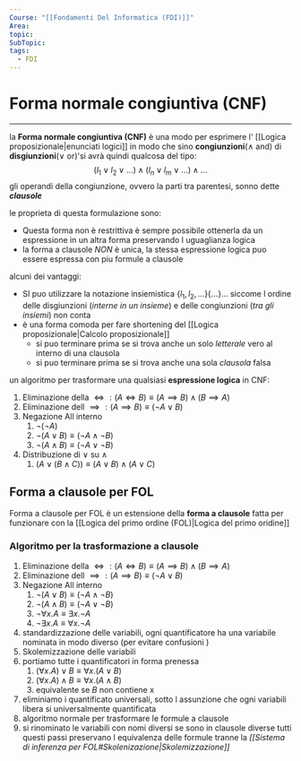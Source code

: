 ```yaml
---
Course: "[[Fondamenti Del Informatica (FDI)]]"
Area: 
topic: 
SubTopic: 
tags:
  - FDI
---
```


# Forma normale congiuntiva (CNF)
---
la **Forma normale congiuntiva (CNF)** è una modo per esprimere l' [[Logica proposizionale|enunciati logici]] in modo che sino **congiunzioni**($\land$ and) di **disgiunzioni**($\lor$ or)'si avrà quindi qualcosa del tipo:  $$(l_1 \lor l_2  \lor\dots) \land (l_n \lor l_m  \lor\dots) \land \dots$$gli operandi della congiunzione, ovvero la parti tra parentesi, sonno dette **_clausole_** 


le proprieta di questa formulazione sono:
- Questa forma non è restrittiva è sempre possibile ottenerla da un espressione in un altra forma preservando l uguaglianza logica 
- la forma a clausole _NON_ è unica, la stessa espressione logica puo essere espressa con piu formule a clausole


alcuni dei vantaggi:
-  SI puo utilizzare la notazione insiemistica  $\{l_1,l_2,\dots\}\{\dots\}\dots$  siccome l ordine delle disgiunzioni (_interne in un insieme_) e delle congiunzioni (_tra gli insiemi_) non conta
- è una forma comoda per fare shortening del [[Logica proposizionale|Calcolo proposizionale]] 
	- si puo terminare prima se si trova anche un solo _letterale_ vero al interno di una clausola
	- si puo terminare prima se si trova anche una sola _clausola_ falsa  




un algoritmo per trasformare una qualsiasi **espressione logica** in CNF: 
1. Eliminazione della $\iff:(A\iff B) \equiv (A \implies B) \land (B \implies A)$
2. Eliminazione  dell $\implies : (A \implies B) \equiv (\lnot A \lor B)$
3. Negazione All interno 
	1. $\lnot(\lnot A)$
	2. $\lnot(A \lor B) \equiv (\lnot A \land \lnot B)$
	3. $\lnot(A \land B) \equiv (\lnot A \lor \lnot B)$
4. Distribuzione di $\lor$ su $\land$
	1. $(A \lor (B \land C)) \equiv ( A \lor B) \land (A \lor C)$



## Forma a clausole per FOL
Forma a clausole per FOL è un estensione della **forma a clausole** fatta per funzionare con la [[Logica del primo ordine (FOL)|Logica del primo oridine]]

### Algoritmo per la trasformazione a clausole
1. Eliminazione della $\iff:(A\iff B) \equiv (A \implies B) \land (B \implies A)$
2. Eliminazione  dell $\implies : (A \implies B) \equiv (\lnot A \lor B)$
3. Negazione All interno 
	1. $\lnot(A \lor B) \equiv (\lnot A \land \lnot B)$
	2. $\lnot(A \land B) \equiv (\lnot A \lor \lnot B)$
	3. $\lnot \forall x. A \equiv \exists x . \lnot A$
	4. $\lnot \exists x . A \equiv \forall x. \lnot A$
4. standardizzazione delle variabili, ogni quantificatore ha una variabile nominata in modo diverso (per evitare confusioni )
5. Skolemizzazione delle variabili
6. portiamo tutte i quantificatori in forma prenessa
	1. $(\forall x. A) \lor B\equiv \forall x.(A \lor B)$
	2.  $(\forall x. A) \land B\equiv \forall x.(A \land B)$
	3. equivalente se $B$ non contiene x
7. eliminiamo i quantificato universali, sotto l assunzione che ogni variabili libera si  universalmente quantificata 
8. algoritmo normale per trasformare le formule a clausole 
9. si rinominato le variabili con nomi diversi se sono in clausole diverse
tutti questi passi preservano l equivalenza delle formule tranne la _[[Sistema di inferenza per FOL#Skolenizazione|Skolemizzazione]]_
